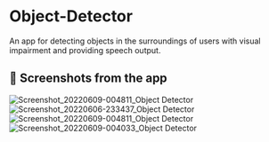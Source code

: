 # Object-Detector
An app for detecting objects in the surroundings of users with visual impairment and providing speech output.

## :camera_flash: Screenshots from the app

![Screenshot_20220609-004811_Object Detector](https://user-images.githubusercontent.com/65572088/175773183-42b577ab-8909-4723-91f3-13c4c2db6877.jpg)
![Screenshot_20220606-233437_Object Detector](https://user-images.githubusercontent.com/65572088/175773202-e3f0c4a2-61f2-44ea-a806-abc51b8b0310.jpg)
![Screenshot_20220609-004811_Object Detector](https://user-images.githubusercontent.com/65572088/175773209-4a3aa779-e312-4647-a160-7d0f985712fd.jpg)
![Screenshot_20220609-004033_Object Detector](https://user-images.githubusercontent.com/65572088/175773216-a21b09cd-146d-4fa9-863e-fe59c67962d4.jpg)
